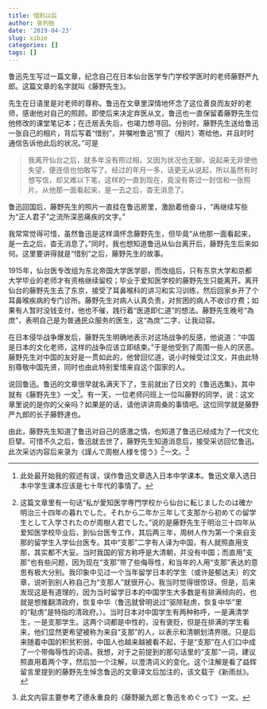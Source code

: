 ```yaml
---
title: 惜别以后
author: 张列弛
date: '2019-04-23'
slug: xibie
categories: []
tags: []
---
```

鲁迅先生写过一篇文章，纪念自己在日本仙台医学专门学校学医时的老师藤野严九郎。这篇文章的名字就叫《藤野先生》。  

先生在日语里是对老师的尊称。鲁迅在文章里深情地怀念了这位善良而友好的老师，感谢他对自己的照顾。即使后来决定弃医从文，鲁迅也一直保留着藤野先生位他修改的课堂笔记本；在迁居丢失后，也竭力想寻回。分别时，藤野先生送给鲁迅一张自己的相片，背后写着“惜别”，并嘱咐鲁迅“照了（相片）寄给他，并且时时通信告诉他此后的状况。”可是

>我离开仙台之后，就多年没有照过相，又因为状况也无聊，说起来无非使他失望，便连信也怕敢写了。经过的年月一多，话更无从说起，所以虽然有时想写信，却又难以下笔，这样的一直到现在，竟没有寄过一封信和一张照片。从他那一面看起来，是一去之后，杳无消息了。

鲁迅回国后，藤野先生的照片一直挂在鲁迅房里，激励着他奋斗，“再继续写些为“正人君子”之流所深恶痛疾的文字。”    

我常常觉得可惜，虽然鲁迅是这样滴怀念藤野先生，但毕竟“从他那一面看起来，是一去之后，杳无消息了。”同时，我也想知道鲁迅从仙台离开后，藤野先生后来如何。这里要讲得就是“惜别”之后，藤野先生的故事。  

1915年，仙台医专改组为东北帝国大学医学部，而改组后，只有东京大学和京都大学毕业的老师才有资格继续留校；毕业于爱知医学校的藤野先生只能离开。离开仙台的藤野先生去了东京，接受了耳鼻喉科的讲习和实习训练，然后回家乡开了个耳鼻喉疾病的专门诊所。藤野先生对病人认真负责，对贫困的病人不收诊疗费；如果有人暂时没钱支付，他也不催，践行着“医道即仁道”的想法。藤野先生晚号“為庶”，表明自己是为普通民众服务的医生，这“為庶”二字，让我动容。    

在日本侵华战争爆发后，藤野先生明确地表示对这场战争的反感，他说道：“中国是日本的文化老师，这样的战争应该立即结束。”于是他受到了周围一些人的厌恶。藤野先生对中国的友好是一贯如此的，他曾回忆道，说小时候受过汉文，并由此特别尊敬中国先贤，同时也由此特别爱惜来自这个国家的人。  

说回鲁迅。鲁迅的文章很早就名满天下了，生前就出了日文的《鲁迅选集》，其中就有《藤野先生》一文[^1]。有一天，一位老师问班上一位叫藤野的同学，说：这文章里说的是你的父亲吗？如果是的话，请他讲讲周桑的事情吧。这位同学就是藤野严九郎的长子藤野達也。   

由此，藤野先生知道了鲁迅对自己的感激之情，也知道了鲁迅已经成为了一代文化巨擘。可惜不久之后，鲁迅就去世了，藤野先生知道消息后，接受采访回忆鲁迅。此次采访内容后来录为《謹んで周樹人様を憶う》[^2]一文。[^3]

[^1]:此处最开始我的叙述有误，误作鲁迅文章选入日本中学课本。鲁迅文章入选日本中学生课本应该是七十年代的事情了。
[^2]:这篇文章里有一句话“私が愛知医学専門学校から仙台に転じましたのは確か明治三十四年の暮れでした。それから二年か三年して支那から初めての留学生として入学されたのが周樹人君でした。”说的是藤野先生于明治三十四年从爱知医学校毕业后，到仙台医专工作，其后两三年，周树人作为第一个来自支那的留学生入学仙台医专。其中“支那”二字有人译为中国，有人就照直用支那，其实都不大妥。当时我国的官方称呼是大清朝，并没有中国；而直用“支那”也有些问题，因为现在“支那”带了些侮辱性，和当年的人用“支那”表达的意思有极大分别。我印象中见过一个当年留学日本的学生（或许是郁达夫）的文章，说听到别人称自己为“支那人”就很开心，我当时觉得很惊讶。但是，后来发现这是有道理的，因为当时留学日本的中国学生大多数是有排满倾向的，也就是想推翻清政府，恢复中华（鲁迅就曾明说过“驱除鞑虏，恢复中华”里的“鞑虏”是特指的清政府。）。当时日本对中国学生有两种称呼，一是满清学生，一是支那学生。这两个词都是中性的，没有褒贬，但是在排满的学生看来，他们显然更希望被称为来自“支那”的人，以表示和清朝划清界限。只是后来随着中国的积贫积弱，中国人也越来越被看不起，于是“支那”在人们口中成了一个带侮辱性的词语。我想，对于之前提到的那句话里的“支那”一词，建议照直用着两个字，然后加一个注解，以澄清词义的变化。这个注解是看了益辉留言里提到的藤野先生悼念鲁迅的文章译文后加注的，该文载于《新雨丝》。
[^3]:此文内容主要参考了德永重良的《藤野厳九郎と魯迅をめぐって》一文。








